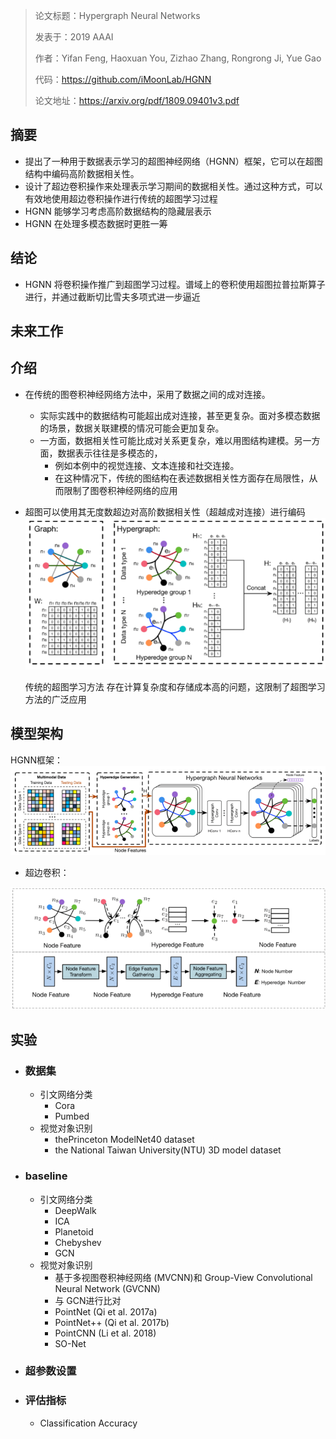 > 论文标题：Hypergraph Neural Networks
>
> 发表于：2019 AAAI
>
> 作者：Yifan Feng, Haoxuan You, Zizhao Zhang, Rongrong Ji, Yue Gao
>
> 代码：https://github.com/iMoonLab/HGNN
>
> 论文地址：https://arxiv.org/pdf/1809.09401v3.pdf

## 摘要

- 提出了一种用于数据表示学习的超图神经网络（HGNN）框架，它可以在超图结构中编码高阶数据相关性。
- 设计了超边卷积操作来处理表示学习期间的数据相关性。通过这种方式，可以有效地使用超边卷积操作进行传统的超图学习过程
- HGNN 能够学习考虑高阶数据结构的隐藏层表示
- HGNN 在处理多模态数据时更胜一筹

## 结论

- HGNN 将卷积操作推广到超图学习过程。谱域上的卷积使用超图拉普拉斯算子进行，并通过截断切比雪夫多项式进一步逼近

## 未来工作

## 介绍

- 在传统的图卷积神经网络方法中，采用了数据之间的成对连接。

  - 实际实践中的数据结构可能超出成对连接，甚至更复杂。面对多模态数据的场景，数据关联建模的情况可能会更加复杂。
  - 一方面，数据相关性可能比成对关系更复杂，难以用图结构建模。另一方面，数据表示往往是多模态的，
    - 例如本例中的视觉连接、文本连接和社交连接。
    - 在这种情况下，传统的图结构在表述数据相关性方面存在局限性，从而限制了图卷积神经网络的应用

- 超图可以使用其无度数超边对高阶数据相关性（超越成对连接）进行编码<img src="img/3.png" alt="3" style="zoom:80%;" />

  传统的超图学习方法 存在计算复杂度和存储成本高的问题，这限制了超图学习方法的广泛应用

## 模型架构

HGNN框架：![2](img/2.png) 

-  超边卷积：

  ![1](img/1.png)

## 实验

- ### 数据集

  - 引文网络分类
    - Cora
    - Pumbed
  - 视觉对象识别
    - thePrinceton ModelNet40 dataset
    - the National Taiwan University(NTU) 3D model dataset 

- ### baseline

  - 引文网络分类
    - DeepWalk
    - ICA
    - Planetoid
    - Chebyshev
    - GCN
  - 视觉对象识别 
    -  基于多视图卷积神经网络 (MVCNN)和 Group-View Convolutional Neural Network  (GVCNN) 
      - 与 GCN进行比对
    - PointNet (Qi et al. 2017a) 
    - PointNet++ (Qi et al. 2017b) 
    - PointCNN (Li et al. 2018) 
    - SO-Net

- ### 超参数设置

- ### 评估指标

  - Classification Accuracy